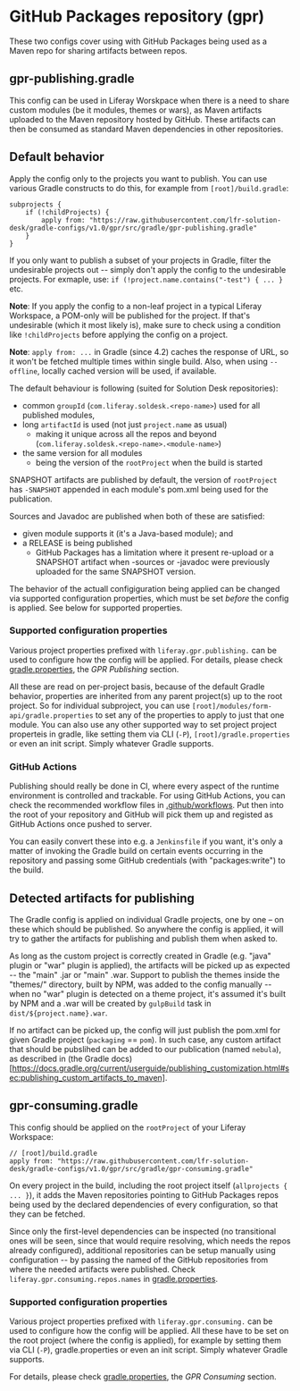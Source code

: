 # GitHub Packages repository (gpr)

These two configs cover using with GitHub Packages being used as a Maven repo for sharing artifacts between repos.

## gpr-publishing.gradle

This config can be used in Liferay Worskpace when there is a need to share custom modules (be it modules, themes or wars), as Maven artifacts uploaded to the Maven repository hosted by GitHub. These artifacts can then be consumed as standard Maven dependencies in other repositories.
 
## Default behavior

Apply the config only to the projects you want to publish. You can use various Gradle constructs to do this, for example from `[root]/build.gradle`:
```
subprojects {
    if (!childProjects) {
        apply from: "https://raw.githubusercontent.com/lfr-solution-desk/gradle-configs/v1.0/gpr/src/gradle/gpr-publishing.gradle"
    }
}
```

If you only want to publish a subset of your projects in Gradle, filter the undesirable projects out -- simply don't apply the config to the undesirable projects. For exmaple, use: `if (!project.name.contains("-test") { ... }` etc.

**Note**: If you apply the config to a non-leaf project in a typical Liferay Workspace, a POM-only will be published for the project. If that's undesirable (which it most likely is), make sure to check using a condition like `!childProjects` before applying the config on a project.

**Note**: `apply from: ...` in Gradle (since 4.2) caches the response of URL, so it won't be fetched multiple times within single build. Also, when using `--offline`, locally cached version will be used, if available.

The default behaviour is following (suited for Solution Desk repositories):
* common `groupId` (`com.liferay.soldesk.<repo-name>`) used for all published modules, 
* long `artifactId` is used (not just `project.name` as usual)
    * making it unique across all the repos and beyond (`com.liferay.soldesk.<repo-name>.<module-name>`)  
* the same version for all modules 
    * being the version of the `rootProject` when the build is started

SNAPSHOT artifacts are published by default, the version of `rootProject` has `-SNAPSHOT` appended in each module's pom.xml being used for the publication.  

Sources and Javadoc are published when both of these are satisfied:
* given module supports it (it's a Java-based module); and
* a RELEASE is being published
    * GitHub Packages has a limitation where it present re-upload or a SNAPSHOT artifact when -sources or -javadoc were previously uploaded for the same SNAPSHOT version.  
 
The behavior of the actuall configiguration being applied can be changed via supported configuration properties, which must be set _before_ the config is applied. See below for supported properties. 
 
### Supported configuration properties

Various project properties prefixed with `liferay.gpr.publishing.` can be used to configure how the config will be applied. For details, please check [gradle.properties](gradle.properties), the _GPR Publishing_ section.

All these are read on per-project basis, because of the default Gradle behavior, properties are inherited from any parent project(s) up to the root project. So for individual subproject, you can use `[root]/modules/form-api/gradle.properties` to set any of the properties to apply to just that one module. You can also use any other supported way to set project project properteis in gradle, like setting them via CLI (`-P`), `[root]/gradle.properties` or even an init script. Simply whatever Gradle supports.
 
### GitHub Actions

Publishing should really be done in CI, where every aspect of the runtime environment is controlled and trackable. For using GitHub Actions, you can check the recommended workflow files in [.github/workflows](.github/workflows). Put then into the root of your repository and GitHub will pick them up and registed as GitHub Actions once pushed to server.

You can easily convert these into e.g. a `Jenkinsfile` if you want, it's only a matter of invoking the Gradle build on certain events occurring in the repository and passing some GitHub credentials (with "packages:write") to the build.  
 
## Detected artifacts for publishing

The Gradle config is applied on individual Gradle projects, one by one – on these which should be published. So anywhere the config is applied, it will try to gather the artifacts for publishing and publish them when asked to. 

As long as the custom project is correctly created in Gradle (e.g. "java" plugin or "war" plugin is applied), the artifacts will be picked up as expected -- the "main" .jar or "main" .war. Support to publish the themes inside the "themes/" directory, built by NPM, was added to the config manually -- when no "war" plugin is detected on a theme project, it's assumed it's built by NPM and a .war will be created by `gulpBuild` task in `dist/${project.name}.war`.

If no artifact can be picked up, the config will just publish the pom.xml for given Gradle project (`packaging` == `pom`). In such case, any custom artifact that should be pubslihed can be added to our publication (named `nebula`), as described in (the Gradle docs)[https://docs.gradle.org/current/userguide/publishing_customization.html#sec:publishing_custom_artifacts_to_maven].
 
## gpr-consuming.gradle

This config should be applied on the `rootProject` of your Liferay Workspace:
```
// [root]/build.gradle
apply from: "https://raw.githubusercontent.com/lfr-solution-desk/gradle-configs/v1.0/gpr/src/gradle/gpr-consuming.gradle"
```                                                                         

On every project in the build, including the root project itself (`allprojects { ... }`), it adds the Maven repositories pointing to GitHub Packages repos being used by the declared dependencies of every configuration, so that they can be fetched.

Since only the first-level dependencies can be inspected (no transitional ones will be seen, since that would require resolving, which needs the repos already configured), additional repositories can be setup manually using configuration -- by passing the named of the GitHub repositories from where the needed artifacts were published. Check `liferay.gpr.consuming.repos.names` in [gradle.properties](gradle.properties). 

### Supported configuration properties

Various project properties prefixed with `liferay.gpr.consuming.` can be used to configure how the config will be applied. All these have to be set on the root project (where the config is applied), for example by setting them via CLI (`-P`), gradle.properties or even an init script. Simply whatever Gradle supports. 

For details, please check [gradle.properties](gradle.properties), the _GPR Consuming_ section.